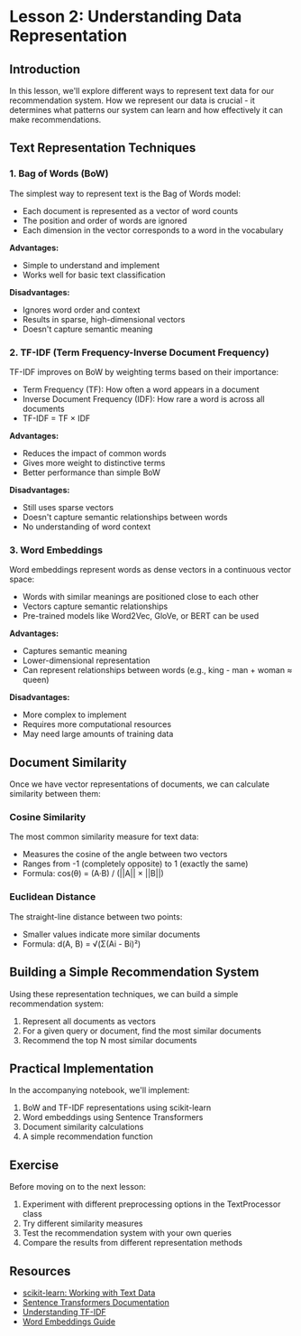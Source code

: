 # Lesson 2: Understanding Data Representation

## Introduction

In this lesson, we'll explore different ways to represent text data for our recommendation system. How we represent our data is crucial - it determines what patterns our system can learn and how effectively it can make recommendations.

## Text Representation Techniques

### 1. Bag of Words (BoW)

The simplest way to represent text is the Bag of Words model:

- Each document is represented as a vector of word counts
- The position and order of words are ignored
- Each dimension in the vector corresponds to a word in the vocabulary

**Advantages:**

- Simple to understand and implement
- Works well for basic text classification

**Disadvantages:**

- Ignores word order and context
- Results in sparse, high-dimensional vectors
- Doesn't capture semantic meaning

### 2. TF-IDF (Term Frequency-Inverse Document Frequency)

TF-IDF improves on BoW by weighting terms based on their importance:

- Term Frequency (TF): How often a word appears in a document
- Inverse Document Frequency (IDF): How rare a word is across all documents
- TF-IDF = TF × IDF

**Advantages:**

- Reduces the impact of common words
- Gives more weight to distinctive terms
- Better performance than simple BoW

**Disadvantages:**

- Still uses sparse vectors
- Doesn't capture semantic relationships between words
- No understanding of word context

### 3. Word Embeddings

Word embeddings represent words as dense vectors in a continuous vector space:

- Words with similar meanings are positioned close to each other
- Vectors capture semantic relationships
- Pre-trained models like Word2Vec, GloVe, or BERT can be used

**Advantages:**

- Captures semantic meaning
- Lower-dimensional representation
- Can represent relationships between words (e.g., king - man + woman ≈ queen)

**Disadvantages:**

- More complex to implement
- Requires more computational resources
- May need large amounts of training data

## Document Similarity

Once we have vector representations of documents, we can calculate similarity between them:

### Cosine Similarity

The most common similarity measure for text data:

- Measures the cosine of the angle between two vectors
- Ranges from -1 (completely opposite) to 1 (exactly the same)
- Formula: cos(θ) = (A·B) / (||A|| × ||B||)

### Euclidean Distance

The straight-line distance between two points:

- Smaller values indicate more similar documents
- Formula: d(A, B) = √(Σ(Ai - Bi)²)

## Building a Simple Recommendation System

Using these representation techniques, we can build a simple recommendation system:

1. Represent all documents as vectors
2. For a given query or document, find the most similar documents
3. Recommend the top N most similar documents

## Practical Implementation

In the accompanying notebook, we'll implement:

1. BoW and TF-IDF representations using scikit-learn
2. Word embeddings using Sentence Transformers
3. Document similarity calculations
4. A simple recommendation function

## Exercise

Before moving on to the next lesson:

1. Experiment with different preprocessing options in the TextProcessor class
2. Try different similarity measures
3. Test the recommendation system with your own queries
4. Compare the results from different representation methods

## Resources

- [scikit-learn: Working with Text Data](https://scikit-learn.org/stable/tutorial/text_analytics/working_with_text_data.html)
- [Sentence Transformers Documentation](https://www.sbert.net/)
- [Understanding TF-IDF](https://monkeylearn.com/blog/what-is-tf-idf/)
- [Word Embeddings Guide](https://jalammar.github.io/illustrated-word2vec/)
